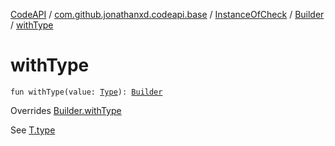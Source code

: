 [CodeAPI](../../../index.md) / [com.github.jonathanxd.codeapi.base](../../index.md) / [InstanceOfCheck](../index.md) / [Builder](index.md) / [withType](.)

# withType

`fun withType(value: `[`Type`](http://docs.oracle.com/javase/6/docs/api/java/lang/reflect/Type.html)`): `[`Builder`](index.md)

Overrides [Builder.withType](../../-typed/-builder/with-type.md)

See [T.type](#)

